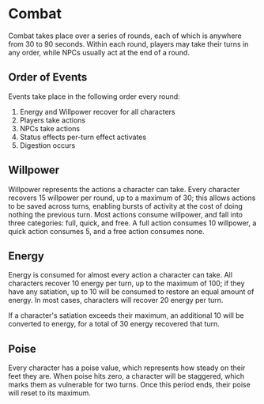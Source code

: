 # Combat

Combat takes place over a series of rounds, each of which is anywhere from 30 to
90 seconds. Within each round, players may take their turns in any order, while
NPCs usually act at the end of a round.

## Order of Events

Events take place in the following order every round:

1. Energy and Willpower recover for all characters
2. Players take actions
3. NPCs take actions
4. Status effects per-turn effect activates
5. Digestion occurs

## Willpower

Willpower represents the actions a character can take. Every character recovers
15 willpower per round, up to a maximum of 30; this allows actions to be saved
across turns, enabling bursts of activity at the cost of doing nothing the
previous turn. Most actions consume willpower, and fall into three categories:
full, quick, and free. A full action consumes 10 willpower, a quick action
consumes 5, and a free action consumes none.

## Energy

Energy is consumed for almost every action a character can take. All characters
recover 10 energy per turn, up to the maximum of 100; if they have any
satiation, up to 10 will be consumed to restore an equal amount of energy. In
most cases, characters will recover 20 energy per turn.

If a character's satiation exceeds their maximum, an additional 10 will be
converted to energy, for a total of 30 energy recovered that turn.

## Poise

Every character has a poise value, which represents how steady on their feet
they are. When poise hits zero, a character will be staggered, which marks them
as vulnerable for two turns. Once this period ends, their poise will reset to
its maximum.
